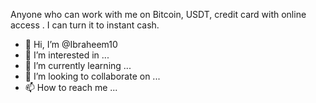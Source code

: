 Anyone who can work with me on Bitcoin, USDT, credit card with online access .   I can turn it to instant cash. 

- 👋 Hi, I’m @Ibraheem10
- 👀 I’m interested in ...
- 🌱 I’m currently learning ...
- 💞️ I’m looking to collaborate on ...
- 📫 How to reach me ...

<!---
Ibraheem10/Ibraheem10 is a ✨ special ✨ repository because its `README.md` (this file) appears on your GitHub profile.
You can click the Preview link to take a look at your changes.
--->
